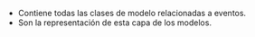 * Contiene todas las clases de modelo relacionadas a eventos.
* Son la representación de esta capa de los modelos.